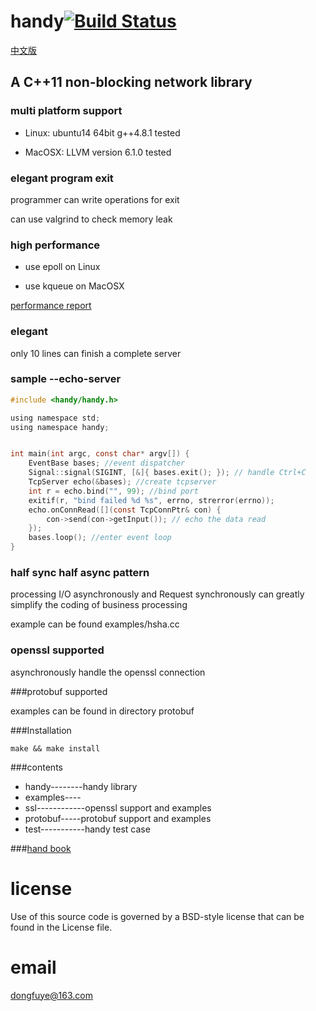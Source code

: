 handy[![Build Status](https://travis-ci.org/yedf/handy.png)](https://travis-ci.org/yedf/handy)
====
[中文版](https://github.com/yedf/handy/blob/master/README.md)
## A C++11 non-blocking network library

### multi platform support

*   Linux: ubuntu14 64bit g++4.8.1 tested

*   MacOSX: LLVM version 6.1.0 tested

### elegant program exit

programmer can write operations for exit

can use valgrind to check memory leak

### high performance

*   use epoll on Linux

*   use kqueue on MacOSX

[performance report](http://www.oschina.net/p/c11-handy)

### elegant

only 10 lines can finish a complete server

### sample --echo-server

```c
#include <handy/handy.h>

using namespace std;
using namespace handy;


int main(int argc, const char* argv[]) {
    EventBase bases; //event dispatcher
    Signal::signal(SIGINT, [&]{ bases.exit(); }); // handle Ctrl+C
    TcpServer echo(&bases); //create tcpserver
    int r = echo.bind("", 99); //bind port
    exitif(r, "bind failed %d %s", errno, strerror(errno));
    echo.onConnRead([](const TcpConnPtr& con) {
        con->send(con->getInput()); // echo the data read
    });
    bases.loop(); //enter event loop
}
```

### half sync half async pattern

processing I/O asynchronously and Request synchronously can greatly simplify the coding of business processing

example can be found examples/hsha.cc

### openssl supported

asynchronously handle the openssl connection

###protobuf supported

examples can be found in directory protobuf

###Installation

    make && make install

###contents

*   handy--------handy library  
*   examples---- 
*   ssl------------openssl support and examples 
*   protobuf-----protobuf support and examples
*   test-----------handy test case  

###[hand book](https://github.com/yedf/handy/blob/master/doc-cn.md)

license
====
Use of this source code is governed by a BSD-style
license that can be found in the License file.

email
====
dongfuye@163.com
